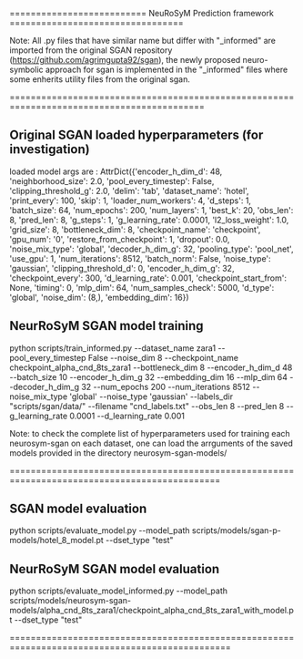 ========================== NeuRoSyM Prediction framework =================================


Note: 
All .py files that have similar name but differ with "_informed" are imported from the original SGAN repository (https://github.com/agrimgupta92/sgan), the newly proposed neuro-symbolic approach for sgan is implemented in the "_informed" files where some enherits utility files from the original sgan. 


===========================================================================================


## Original SGAN loaded hyperparameters (for investigation)

loaded model args are : AttrDict({'encoder_h_dim_d': 48, 'neighborhood_size': 2.0, 'pool_every_timestep': False, 'clipping_threshold_g': 2.0, 'delim': 'tab', 'dataset_name': 'hotel', 'print_every': 100, 'skip': 1, 'loader_num_workers': 4, 'd_steps': 1, 'batch_size': 64, 'num_epochs': 200, 'num_layers': 1, 'best_k': 20, 'obs_len': 8, 'pred_len': 8, 'g_steps': 1, 'g_learning_rate': 0.0001, 'l2_loss_weight': 1.0, 'grid_size': 8, 'bottleneck_dim': 8, 'checkpoint_name': 'checkpoint', 'gpu_num': '0', 'restore_from_checkpoint': 1, 'dropout': 0.0, 'noise_mix_type': 'global', 'decoder_h_dim_g': 32, 'pooling_type': 'pool_net', 'use_gpu': 1, 'num_iterations': 8512, 'batch_norm': False, 'noise_type': 'gaussian', 'clipping_threshold_d': 0, 'encoder_h_dim_g': 32, 'checkpoint_every': 300, 'd_learning_rate': 0.001, 'checkpoint_start_from': None, 'timing': 0, 'mlp_dim': 64, 'num_samples_check': 5000, 'd_type': 'global', 'noise_dim': (8,), 'embedding_dim': 16})


## NeurRoSyM SGAN model training 

python scripts/train_informed.py --dataset_name zara1 --pool_every_timestep False --noise_dim 8 --checkpoint_name checkpoint_alpha_cnd_8ts_zara1 --bottleneck_dim 8 --encoder_h_dim_d 48 --batch_size 10 --encoder_h_dim_g 32 --embedding_dim 16 --mlp_dim 64 --decoder_h_dim_g 32 --num_epochs 200 --num_iterations 8512 --noise_mix_type 'global' --noise_type 'gaussian' --labels_dir "scripts/sgan/data/" --filename "cnd_labels.txt" --obs_len 8 --pred_len 8 --g_learning_rate 0.0001 --d_learning_rate 0.001

Note: to check the complete list of hyperparameters used for training each neurosym-sgan on each dataset, one can load the arrguments of the saved models provided in the directory neurosym-sgan-models/



==============================================================================================


## SGAN model evaluation

python scripts/evaluate_model.py --model_path scripts/models/sgan-p-models/hotel_8_model.pt --dset_type "test"


## NeurRoSyM SGAN model evaluation

python scripts/evaluate_model_informed.py --model_path scripts/models/neurosym-sgan-models/alpha_cnd_8ts_zara1/checkpoint_alpha_cnd_8ts_zara1_with_model.pt --dset_type "test"


================================================================================================
